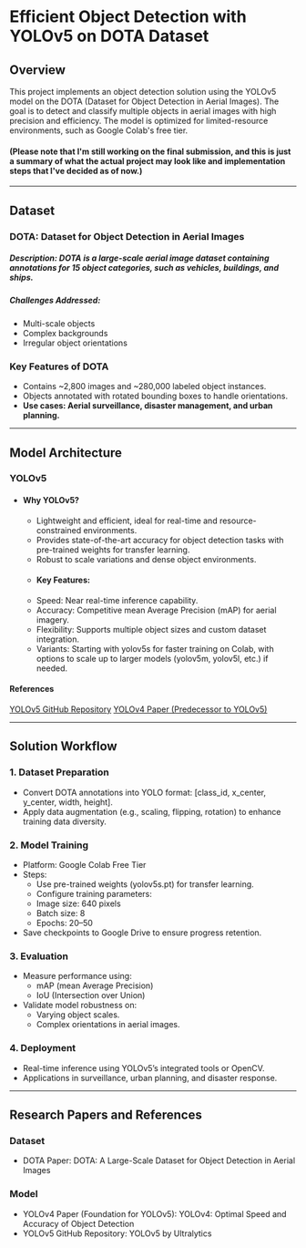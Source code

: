 # Efficient Object Detection with YOLOv5 on DOTA Dataset
## Overview
This project implements an object detection solution using the YOLOv5 model on the DOTA (Dataset for Object Detection in Aerial Images). The goal is to detect and classify multiple objects in aerial images with high precision and efficiency. The model is optimized for limited-resource environments, such as Google Colab's free tier.

#### (Please note that I'm still working on the final submission, and this is just a summary of what the actual project may look like and implementation steps that I've decided as of now.)

---

## Dataset
### DOTA: Dataset for Object Detection in Aerial Images
##### Description: DOTA is a large-scale aerial image dataset containing annotations for 15 object categories, such as vehicles, buildings, and ships.
##### Challenges Addressed:
 - Multi-scale objects
 - Complex backgrounds
 - Irregular object orientations
<!-- ##### Dataset Link: DOTA Official Website -->
### Key Features of DOTA
 - Contains ~2,800 images and ~280,000 labeled object instances.
 - Objects annotated with rotated bounding boxes to handle orientations.
 - **Use cases: Aerial surveillance, disaster management, and urban planning.**

---

## Model Architecture
### YOLOv5
 - #### Why YOLOv5?
    - Lightweight and efficient, ideal for real-time and resource-constrained environments.
    - Provides state-of-the-art accuracy for object detection tasks with pre-trained weights for transfer learning.
    - Robust to scale variations and dense object environments.
    - #### Key Features:
    - Speed: Near real-time inference capability.
    - Accuracy: Competitive mean Average Precision (mAP) for aerial imagery.
    - Flexibility: Supports multiple object sizes and custom dataset integration.
    - Variants: Starting with yolov5s for faster training on Colab, with options to scale up to larger models (yolov5m, yolov5l, etc.) if needed.

#### References
[YOLOv5 GitHub Repository](https://github.com/ultralytics/yolov5)
[YOLOv4 Paper (Predecessor to YOLOv5)](https://arxiv.org/abs/2004.10934)

---

## Solution Workflow
### 1. Dataset Preparation
 - Convert DOTA annotations into YOLO format: [class_id, x_center, y_center, width, height].
 - Apply data augmentation (e.g., scaling, flipping, rotation) to enhance training data diversity.
### 2. Model Training
 - Platform: Google Colab Free Tier
 - Steps:
    - Use pre-trained weights (yolov5s.pt) for transfer learning.
    - Configure training parameters:
    - Image size: 640 pixels
    - Batch size: 8
    - Epochs: 20–50
 - Save checkpoints to Google Drive to ensure progress retention.

### 3. Evaluation
 - Measure performance using:
    - mAP (mean Average Precision)
    - IoU (Intersection over Union)
 - Validate model robustness on:
    - Varying object scales.
    - Complex orientations in aerial images.

### 4. Deployment
 - Real-time inference using YOLOv5’s integrated tools or OpenCV.
 - Applications in surveillance, urban planning, and disaster response.

---

## Research Papers and References
### Dataset
 - DOTA Paper: DOTA: A Large-Scale Dataset for Object Detection in Aerial Images
### Model
 - YOLOv4 Paper (Foundation for YOLOv5): YOLOv4: Optimal Speed and Accuracy of Object Detection
 - YOLOv5 GitHub Repository: YOLOv5 by Ultralytics